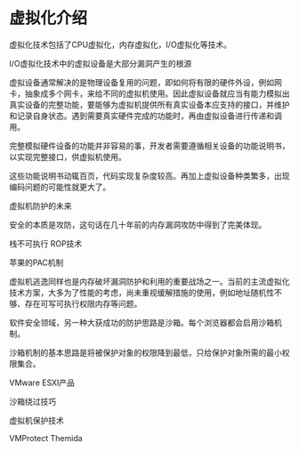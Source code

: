 # 虚拟化介绍

虚拟化技术包括了CPU虚拟化，内存虚拟化，I/O虚拟化等技术。

I/O虚拟化技术中的虚拟设备是大部分漏洞产生的根源

虚拟设备通常解决的是物理设备复用的问题，即如何将有限的硬件外设，例如网卡，抽象成多个网卡，来给不同的虚拟机使用。因此虚拟设备就应当有能力模拟出真实设备的完整功能，要能够为虚拟机提供所有真实设备本应支持的接口，并维护和记录自身状态。遇到需要真实硬件完成的功能时，再由虚拟设备进行传递和调用。

完整模拟硬件设备的功能并非容易的事，开发者需要遵循相关设备的功能说明书，以实现完整接口，供虚拟机使用。

这些功能说明书动辄百页，代码实现复杂度较高。再加上虚拟设备种类繁多，出现编码问题的可能性就更大了。



虚拟机防护的未来

安全的本质是攻防，这句话在几十年前的内存漏洞攻防中得到了完美体现。

栈不可执行 ROP技术

苹果的PAC机制



虚拟机逃逸同样也是内存破坏漏洞防护和利用的重要战场之一。当前的主流虚拟化技术方案，大多为了性能的考虑，尚未重视缓解措施的使用，例如地址随机性不够、存在可写可执行权限内存等问题。

软件安全领域，另一种大获成功的防护思路是沙箱。每个浏览器都会启用沙箱机制。

沙箱机制的基本思路是将被保护对象的权限降到最低，只给保护对象所需的最小权限集合。



VMware ESXI产品

沙箱绕过技巧

虚拟机保护技术

VMProtect Themida


